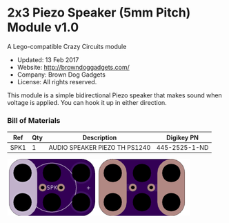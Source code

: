 <!--- start title --->
# 2x3 Piezo Speaker (5mm Pitch) Module v1.0
A Lego-compatible Crazy Circuits module

- Updated: 13 Feb 2017
- Website: http://browndoggadgets.com/
- Company: Brown Dog Gadgets
- License: All rights reserved.

<!--- end title --->
This module is a simple bidirectional Piezo speaker that makes sound when voltage is applied. You can hook it up in either direction.

<!--- bom start --->
### Bill of Materials

|Ref|Qty|Description|Digikey PN|
|---|---|-----------|------|
|SPK1|1|AUDIO SPEAKER PIEZO TH PS1240|445-2525-1-ND|


<!--- bom end --->

![Gerber Preview](preview.png)

